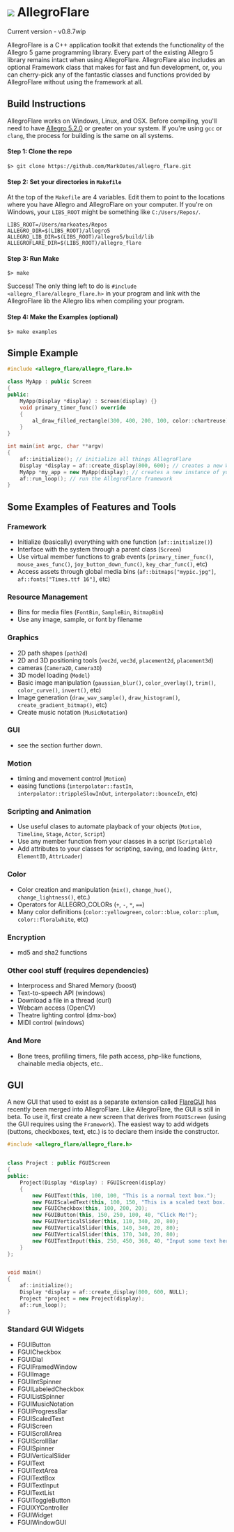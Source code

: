 ![](http://zeoxdesign.com/images/allegro_flare_logo-04.png) AllegroFlare
=============

Current version - v0.8.7wip


AllegroFlare is a C++ application toolkit that extends the functionality of the Allegro 5 game programming library.  Every part of the existing Allegro 5 library remains intact when using AllegroFlare.  AllegroFlare also includes an optional Framework class that makes for fast and fun development, or, you can cherry-pick any of the fantastic classes and functions provided by AllegroFlare without using the framework at all.



Build Instructions
-----------------------------------

AllegroFlare works on Windows, Linux, and OSX.  Before compiling, you'll need to have [Allegro 5.2.0](http://liballeg.org/) or greater on your system.  If you're using `gcc` or `clang`, the process for building is the same on all systems.

#### Step 1: Clone the repo
```
$> git clone https://github.com/MarkOates/allegro_flare.git
```

#### Step 2: Set your directories in `Makefile`
At the top of the `Makefile` are 4 variables.  Edit them to point to the locations where you have Allegro and AllegroFlare on your computer.  If you're on Windows, your `LIBS_ROOT` might be something like `C:/Users/Repos/`.
```
LIBS_ROOT=/Users/markoates/Repos
ALLEGRO_DIR=$(LIBS_ROOT)/allegro5
ALLEGRO_LIB_DIR=$(LIBS_ROOT)/allegro5/build/lib
ALLEGROFLARE_DIR=$(LIBS_ROOT)/allegro_flare
```

#### Step 3: Run Make
```
$> make
```
Success!  The only thing left to do is `#include <allegro_flare/allegro_flare.h>` in your program and link with the AllegroFlare lib the Allegro libs when compiling your program.

#### Step 4: Make the Examples (optional)
```
$> make examples
```



Simple Example
--------------

```cpp
#include <allegro_flare/allegro_flare.h>

class MyApp : public Screen
{
public:
    MyApp(Display *display) : Screen(display) {}
    void primary_timer_func() override
    {
        al_draw_filled_rectangle(300, 400, 200, 100, color::chartreuse);
    }
}

int main(int argc, char **argv)
{
    af::initialize(); // initialize all things AllegroFlare
    Display *display = af::create_display(800, 600); // creates a new Window
    MyApp *my_app = new MyApp(display); // creates a new instance of your app
    af::run_loop(); // run the AllegroFlare framework
}
```



Some Examples of Features and Tools
-----------------------------------

### Framework
- Initialize (basically) everything with one function (`af::initialize()`)
- Interface with the system through a parent class (`Screen`)
- Use virtual member functions to grab events (`primary_timer_func()`, `mouse_axes_func()`, `joy_button_down_func()`, `key_char_func()`, etc)
- Access assets through global media bins (`af::bitmaps["mypic.jpg"]`, `af::fonts["Times.ttf 16"]`, etc)

### Resource Management
- Bins for media files (`FontBin`, `SampleBin`, `BitmapBin`)
- Use any image, sample, or font by filename

### Graphics
- 2D path shapes (`path2d`)
- 2D and 3D positioning tools (`vec2d`, `vec3d`, `placement2d`, `placement3d`)
- cameras (`Camera2D`, `Camera3D`)
- 3D model loading (`Model`)
- Basic image manipulation (`gaussian_blur()`, `color_overlay()`, `trim()`, `color_curve()`, `invert()`, etc)
- Image generation (`draw_wav_sample()`, `draw_histogram()`, `create_gradient_bitmap()`, etc)
- Create music notation (`MusicNotation`)

### GUI
- see the section further down.

### Motion
- timing and movement control (`Motion`)
- easing functions (`interpolator::fastIn`, `interpolator::trippleSlowInOut`, `interpolator::bounceIn`, etc)

### Scripting and Animation
- Use useful clases to automate playback of your objects (`Motion`, `Timeline`, `Stage`, `Actor`, `Script`)
- Use any member function from your classes in a script (`Scriptable`)
- Add attributes to your classes for scripting, saving, and loading (`Attr`, `ElementID`, `AttrLoader`)

### Color
- Color creation and manipulation (`mix()`, `change_hue()`, `change_lightness()`, etc.)
- Operators for ALLEGRO_COLORs (`+`, `-`, `*`, `==`)
- Many color definitions (`color::yellowgreen`, `color::blue`, `color::plum`, `color::floralwhite`, etc)

### Encryption
- md5 and sha2 functions

### Other cool stuff (requires dependencies)
- Interprocess and Shared Memory (boost)
- Text-to-speech API (windows)
- Download a file in a thread (curl)
- Webcam access (OpenCV)
- Theatre lighting control (dmx-box)
- MIDI control (windows)

### And More
- Bone trees, profiling timers, file path access, php-like functions, chainable media objects, etc..



GUI
---

A new GUI that used to exist as a separate extension called [FlareGUI](https://github.com/MarkOates/flare_gui) has recently been merged into AllegroFlare.  Like AllegroFlare, the GUI is still in beta.  To use it, first create a new screen that derives from `FGUIScreen` (using the GUI requires using the `Framework`).  The easiest way to add widgets (buttons, checkboxes, text, etc.) is to declare them inside the constructor.


```cpp
#include <allegro_flare/allegro_flare.h>


class Project : public FGUIScreen
{
public:
	Project(Display *display) : FGUIScreen(display)
	{
		new FGUIText(this, 100, 100, "This is a normal text box.");
		new FGUIScaledText(this, 100, 150, "This is a scaled text box.  It renders smoothly when in motion.");
		new FGUICheckbox(this, 100, 200, 20);
		new FGUIButton(this, 150, 250, 100, 40, "Click Me!");
		new FGUIVerticalSlider(this, 110, 340, 20, 80);
		new FGUIVerticalSlider(this, 140, 340, 20, 80);
		new FGUIVerticalSlider(this, 170, 340, 20, 80);
		new FGUITextInput(this, 250, 450, 360, 40, "Input some text here");
	}
};


void main()
{
	af::initialize();
	Display *display = af::create_display(800, 600, NULL);
	Project *project = new Project(display);
	af::run_loop();
}
```

### Standard GUI Widgets

* FGUIButton
* FGUICheckbox
* FGUIDial
* FGUIFramedWindow
* FGUIImage
* FGUIIntSpinner
* FGUILabeledCheckbox
* FGUIListSpinner
* FGUIMusicNotation
* FGUIProgressBar
* FGUIScaledText
* FGUIScreen
* FGUIScrollArea
* FGUIScrollBar
* FGUISpinner
* FGUIVerticalSlider
* FGUIText
* FGUITextArea
* FGUITextBox
* FGUITextInput
* FGUITextList
* FGUIToggleButton
* FGUIXYController
* FGUIWidget
* FGUIWindowGUI




